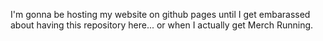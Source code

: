 I'm gonna be hosting my website on github pages until I get embarassed about having this repository here... or when I actually get Merch Running.
